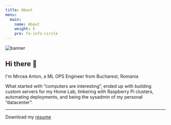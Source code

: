 ```yaml
---
title: About
menu:
  main:
    name: About
    weight: 5
    pre: fa-info-circle
---
```


![banner](img/banner.png)

## Hi there 👋

I'm Mircea Anton, a ML OPS Engineer from Bucharest, Romania

What started with “computers are interesting”, ended up with building custom servers for my Home Lab, tinkering with Raspberry Pi clusters, automating deployments, and being the sysadmin of my personal “datacenter”.

---

Download my [resume](/docs/Resume.pdf)
